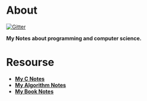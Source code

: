 # About 

[![Gitter](https://badges.gitter.im/Join%20Chat.svg)](https://gitter.im/finlay-liu/awesome-note?utm_source=badge&utm_medium=badge&utm_campaign=pr-badge)

**My Notes about programming and computer science.**

# Resourse 

- [**My C Notes**](https://github.com/finlay-liu/InfoRecord/tree/master/C)
- [**My Algorithm Notes**](https://github.com/finlay-liu/InfoRecord/tree/master/Algorithm)
- [**My Book Notes**](https://github.com/finlay-liu/InfoRecord/blob/master/Books/)
